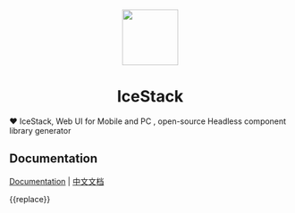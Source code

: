 <br>

<p align="center">
<img src="https://github.com/sonofmagic/icestack/raw/main/assets/logo.svg" style="width:100px;" />
</p>

<h1 align="center">IceStack</h1>

❤️ IceStack, Web UI for Mobile and PC , open-source Headless component library generator

## Documentation

[Documentation](https://ui.icebreaker.top/) | [中文文档](https://ui.icebreaker.top/zh-CN)

{{replace}}
